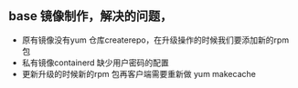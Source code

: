 ## base 镜像制作，解决的问题，
- 原有镜像没有yum 仓库createrepo，在升级操作的时候我们要添加新的rpm包 
- 私有镜像containerd 缺少用户密码的配置
- 更新升级的时候新的rpm 包再客户端需要重新做 yum makecache

